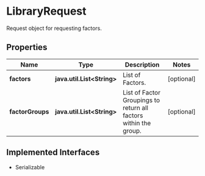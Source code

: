

# LibraryRequest

Request object for requesting factors.

## Properties

Name | Type | Description | Notes
------------ | ------------- | ------------- | -------------
**factors** | **java.util.List&lt;String&gt;** | List of Factors.  |  [optional]
**factorGroups** | **java.util.List&lt;String&gt;** | List of Factor Groupings to return all factors within the group.  |  [optional]


## Implemented Interfaces

* Serializable


